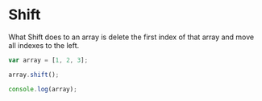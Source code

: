 # Shift 

What Shift does to an array is delete the first index of that array and move all indexes to the left. 

```javascript 
var array = [1, 2, 3]; 

array.shift(); 

console.log(array); 
